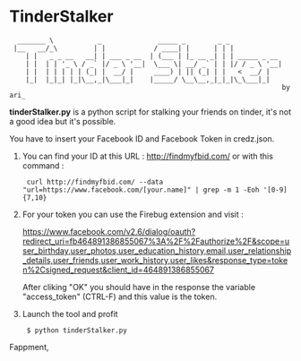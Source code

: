 # TinderStalker
```
  _______ \           _              _____ _        _ _             
 |__   __/_\         | |            / ____| |      | | |            
    | |   _ _ __   __| | ___ _ __  | (___ | |_ __ _| | | _____ _ __ 
    | |  | | '_ \ / _` |/ _ \ '__|  \___ \| __/ _` | | |/ / _ \ '__|
    | |  | | | | | (_| |  __/ |     ____) | || (_| | |   <  __/ |   
    |_|  |_|_| |_|\__,_|\___|_|    |_____/ \__\__,_|_|_|\_\___|_|   
                                                                    by ari_
```


**tinderStalker.py** is a python script for stalking your friends on tinder, it's not a good idea but it's possible.


You have to insert your Facebook ID and Facebook Token in credz.json.

1. You can find your ID at this URL : http://findmyfbid.com/ or with this command : 
      
        curl http://findmyfbid.com/ --data "url=https://www.facebook.com/[your.name]" | grep -m 1 -Eoh '[0-9]{7,10}
      
2. For your token you can use the Firebug extension and visit :

    https://www.facebook.com/v2.6/dialog/oauth?redirect_uri=fb464891386855067%3A%2F%2Fauthorize%2F&scope=user_birthday,user_photos,user_education_history,email,user_relationship_details,user_friends,user_work_history,user_likes&response_type=token%2Csigned_request&client_id=464891386855067

    After cliking "OK" you should have in the response the variable "access_token" (CTRL-F) and this value is the token. 

3. Launch the tool and profit

        $ python tinderStalker.py
    
Fappment,

